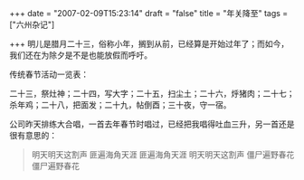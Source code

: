 +++
date = "2007-02-09T15:23:14"
draft = "false"
title = "年关降至"
tags = ["六州杂记"]

+++
明儿是腊月二十三，俗称小年，搁到从前，已经算是开始过年了；而如今，我们还在为除夕是不是也能放假而呼吁。
  
传统春节活动一览表：

二十三，祭灶神；二十四，写大字；二十五，扫尘土；二十六，烀猪肉；二十七；杀年鸡；二十八，把面发；二十九，帖倒酉；三十夜，守一宿。
  

公司昨天排练大合唱，一首去年春节时唱过，已经把我唱得吐血三升，另一首还是很有意思的：

> 明天明天这割声 匪遍海角天涯 匪遍海角天涯
> 明天明天这割声 僵尸遍野春花 僵尸遍野春花